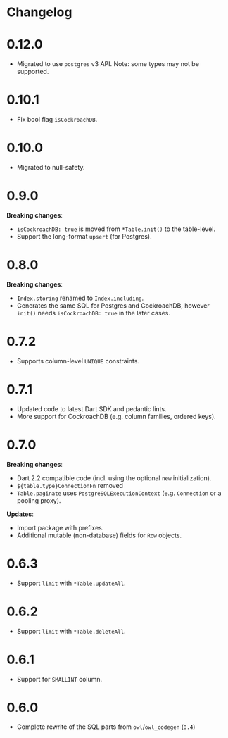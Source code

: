 # Changelog

# 0.12.0

- Migrated to use `postgres` v3 API. Note: some types may not be supported.

# 0.10.1

- Fix bool flag `isCockroachDB`.

# 0.10.0

- Migrated to null-safety.

# 0.9.0

**Breaking changes**:
- `isCockroachDB: true` is moved from `*Table.init()` to the table-level.
- Support the long-format `upsert` (for Postgres).

# 0.8.0

**Breaking changes**:

- `Index.storing` renamed to `Index.including`.
- Generates the same SQL for Postgres and CockroachDB, however `init()`
  needs `isCockroachDB: true` in the later cases.

# 0.7.2

- Supports column-level `UNIQUE` constraints.

# 0.7.1

- Updated code to latest Dart SDK and pedantic lints.
- More support for CockroachDB (e.g. column families, ordered keys).

# 0.7.0

**Breaking changes**:

- Dart 2.2 compatible code (incl. using the optional `new` initialization).
- `${table.type}ConnectionFn` removed
- `Table.paginate` uses `PostgreSQLExecutionContext` (e.g. `Connection` or a pooling proxy).

**Updates**:
- Import package with prefixes.
- Additional mutable (non-database) fields for `Row` objects. 

# 0.6.3

- Support `limit` with `*Table.updateAll`.

# 0.6.2

- Support `limit` with `*Table.deleteAll`.

# 0.6.1

- Support for `SMALLINT` column.

# 0.6.0

- Complete rewrite of the SQL parts from `owl`/`owl_codegen` (`0.4`)
